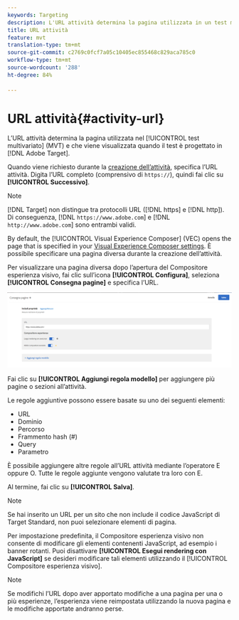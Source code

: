```yaml
---
keywords: Targeting
description: L'URL attività determina la pagina utilizzata in un test multivariato  Adobe Target (MVT), che si apre quando il test è progettato in  Adobe Target.
title: URL attività
feature: mvt
translation-type: tm+mt
source-git-commit: c2769c0fcf7a05c10405ec855468c829aca785c0
workflow-type: tm+mt
source-wordcount: '288'
ht-degree: 84%

---
```



# URL attività{#activity-url}

L’URL attività determina la pagina utilizzata nel [!UICONTROL test multivariato] (MVT) e che viene visualizzata quando il test è progettato in [!DNL Adobe Target].

Quando viene richiesto durante la [creazione dell’attività](/help/c-activities/c-multivariate-testing/t-create-multivariate-test/create-multivariate-test.md), specifica l’URL attività. Digita l’URL completo (comprensivo di `https://`), quindi fai clic su **[!UICONTROL Successivo]**.

>[!NOTE]
>
>[!DNL Target] non distingue tra protocolli URL ([!DNL https] e [!DNL http]). Di conseguenza, [!DNL `https://www.adobe.com`] e [!DNL `http://www.adobe.com`] sono entrambi validi.

By default, the [!UICONTROL Visual Experience Composer] (VEC) opens the page that is specified in your [Visual Experience Composer settings](/help/administrating-target/visual-experience-composer-set-up.md). È possibile specificare una pagina diversa durante la creazione dell’attività.

Per visualizzare una pagina diversa dopo l’apertura del Compositore esperienza visivo, fai clic sull’icona **[!UICONTROL Configura]**, seleziona **[!UICONTROL Consegna pagine]** e specifica l’URL.

![Finestra di dialogo Consegna pagine](/help/c-activities/c-multivariate-testing/t-create-multivariate-test/assets/url-config.png)

Fai clic su **[!UICONTROL Aggiungi regola modello]** per aggiungere più pagine o sezioni all’attività.

Le regole aggiuntive possono essere basate su uno dei seguenti elementi:

* URL
* Dominio
* Percorso
* Frammento hash (#)
* Query
* Parametro

È possibile aggiungere altre regole all’URL attività mediante l’operatore E oppure O. Tutte le regole aggiunte vengono valutate tra loro con E.

Al termine, fai clic su **[!UICONTROL Salva]**.

>[!NOTE]
>
>Se hai inserito un URL per un sito che non include il codice JavaScript di Target Standard, non puoi selezionare elementi di pagina.

Per impostazione predefinita, il Compositore esperienza visivo non consente di modificare gli elementi contenenti JavaScript, ad esempio i banner rotanti. Puoi disattivare **[!UICONTROL Esegui rendering con JavaScript]** se desideri modificare tali elementi utilizzando il [!UICONTROL Compositore esperienza visivo].

>[!NOTE]
>
>Se modifichi l’URL dopo aver apportato modifiche a una pagina per una o più esperienze, l’esperienza viene reimpostata utilizzando la nuova pagina e le modifiche apportate andranno perse.